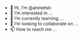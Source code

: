 - 👋 Hi, I’m @ahmetslc
- 👀 I’m interested in ...
- 🌱 I’m currently learning ...
- 💞️ I’m looking to collaborate on ...
- 📫 How to reach me ...

<!---
ahmetslc/ahmetslc is a ✨ special ✨ repository because its `README.md` (this file) appears on your GitHub profile.
You can click the Preview link to take a look at your changes.
--->
